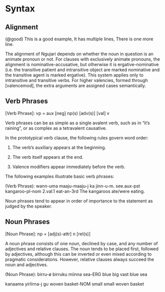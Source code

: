 Syntax
======

Alignment
---------

(@good)  This is a good example,
         It has multiple lines,
         There is one more line.

The alignment of Ngujari depends on whether the noun in question is an
animate pronoun or not. For clauses with exclusively animate pronouns,
the alignment is nominative-accusative, but otherwise it is
ergative-nominative (i.e. the transitive patient and intransitive object
are marked nominative and the transitive agent is marked ergative). This
system applies only to intransitive and transitive verbs. For higher
valencies, formed through [valencemod], the extra arguments are assigned
cases semantically.

Verb Phrases
------------

[Verb Phrase]:
vp = aux [neg] np(s) [adv(s)] [val] v

Verb phrases can be as simple as a single avalent verb, such as in “it’s
raining”, or as complex as a tetravalent causative.

In the prototypical verb clause, the following rules govern word order:

1.  The verb’s auxiliary appears at the beginning.

2.  The verb itself appears at the end.

3.  Valence modifiers appear immediately before the verb.

The following examples illustrate basic verb phrases:

(Verb Phrase):
wann-uma maaju-maaju-j ka jinn-u-m.
see.aux-pst kangaroo-pl-nom 2.val.1 eat-an-3rd
The kangaroos ate/were eating.

Noun phrases tend to appear in order of importance to the statement as
judged by the speaker.

Noun Phrases
------------

[Noun Phrase]:
np = [adj(s)-attr] n [rel(s)]

A noun phrase consists of one noun, declined by case, and any number of
adjectives and relative clauses. The noun tends to be placed first,
followed by adjectives, although this can be inverted or even mixed
according to pragmatic considerations. However, relative clauses always
succeed the noun and adjectives.

(Noun Phrase):
birru-ø birruku miinna
sea-ERG blue big
vast blue sea

kanaama yirlirna-j gu
woven basket-NOM small
small woven basket